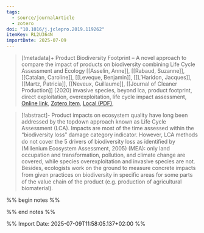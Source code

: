 ```yaml
---
tags:
  - source/journalArticle
  - zotero
doi: "10.1016/j.jclepro.2019.119262"
itemKey: RL2U364N
importDate: 2025-07-09
---
```

>[!metadata]+
> Product Biodiversity Footprint – A novel approach to compare the impact of products on biodiversity combining Life Cycle Assessment and Ecology
> [[Asselin, Anne]], [[Rabaud, Suzanne]], [[Catalan, Caroline]], [[Leveque, Benjamin]], [[L’Haridon, Jacques]], [[Martz, Patricia]], [[Neveux, Guillaume]], 
> [[Journal of Cleaner Production]] (2020)
> invasive species, beyond lca, product footprint, direct exploitation, overexploitation, life cycle impact assessment, 
> [Online link](https://linkinghub.elsevier.com/retrieve/pii/S0959652619341320), [Zotero Item](zotero://select/library/items/RL2U364N), [Local (PDF)](file://C:/Users/aburg/Documents/references/zotero/storage/NBR8V8SX/Asselin2020_ProductBiodiversity.pdf), 

>[!abstract]-
>Product impacts on ecosystem quality have long been addressed by the topdown approach known as Life Cycle Assessment (LCA). Impacts are most of the time assessed within the “biodiversity loss” damage category indicator. However, LCA methods do not cover the 5 drivers of biodiversity loss as identiﬁed by (Millenium Ecosystem Assessment, 2005) (MEA): only land occupation and transformation, pollution, and climate change are covered, while species overexploitation and invasive species are not. Besides, ecologists work on the ground to measure concrete impacts from given practices on biodiversity in speciﬁc areas for some parts of the value chain of the product (e.g. production of agricultural biomaterial).

%% begin notes %%

%% end notes %%

%% Import Date: 2025-07-09T11:58:05.137+02:00 %%
